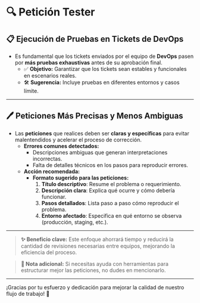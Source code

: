 # **🔍 Petición Tester**

## **📋 Ejecución de Pruebas en Tickets de DevOps**

- Es fundamental que los tickets enviados por el equipo de **DevOps** pasen por **más pruebas exhaustivas** antes de su aprobación final.
  - ✅ **Objetivo:** Garantizar que los tickets sean estables y funcionales en escenarios reales.
  - 🛠️ **Sugerencia:** Incluye pruebas en diferentes entornos y casos límite.

---

## **🖊️ Peticiones Más Precisas y Menos Ambiguas**

- Las **peticiones** que realices deben ser **claras y específicas** para evitar malentendidos y acelerar el proceso de corrección.
  - **Errores comunes detectados:**
    - Descripciones ambiguas que generan interpretaciones incorrectas.
    - Falta de detalles técnicos en los pasos para reproducir errores.
  - **Acción recomendada:** 
    - **Formato sugerido para las peticiones:**
      1. **Título descriptivo**: Resume el problema o requerimiento.
      2. **Descripción clara**: Explica qué ocurre y cómo debería funcionar.
      3. **Pasos detallados**: Lista paso a paso cómo reproducir el problema.
      4. **Entorno afectado**: Especifica en qué entorno se observa (producción, staging, etc.).

---

> **✨ Beneficio clave:** Este enfoque ahorrará tiempo y reducirá la cantidad de revisiones necesarias entre equipos, mejorando la eficiencia del proceso.

> **🚀 Nota adicional:** Si necesitas ayuda con herramientas para estructurar mejor las peticiones, no dudes en mencionarlo.

---

¡Gracias por tu esfuerzo y dedicación para mejorar la calidad de nuestro flujo de trabajo! 🙌

